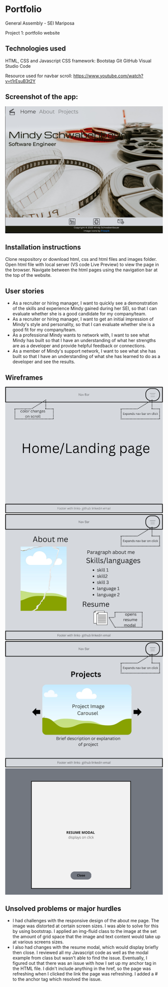# Portfolio
General Assembly - SEI Mariposa 

Project 1: portfolio website

## Technologies used
HTML, CSS and Javascript
CSS framework: Bootstap
Git GitHub
Visual Studio Code

Resource used for navbar scroll: https://www.youtube.com/watch?v=t1rEsuB3t2Y
## Screenshot of the app: 
![alt text](images/Website-Screenshot.png "Logo Title Text 1")
 

## Installation instructions
Clone respository or download html, css and html files and images folder. 
Open html file with local server (VS code Live Preview) to view the page in the browser. Navigate between the html pages using the navigation bar at the top of the website. 

## User stories 
- As a recruiter or hiring manager, I want to quickly see a demonstration of the skills and experience Mindy gained during her SEI, so that I can evaluate whether she is a good candidate for my company/team.
- As a recruiter or hiring manager, I want to get an initial impression of Mindy's style and personality, so that I can evaluate whether she is a good fit for my company/team.
- As a professional Mindy wants to network with, I want to see what Mindy has built so that I have an understanding of what her strengths are as a developer and provide helpful feedback or connections.
- As a member of Mindy's support network, I want to see what she has built so that I have an understanding of what she has learned to do as a developer and see the results.
 
## Wireframes
![alt text](Wireframes/1.png "Wireframe 1")
![alt text](Wireframes/2.png "Wireframe 2")
![alt text](Wireframes/3.png "LWireframe 3")
 ![alt text](Wireframes/4.png "Wireframe 4")

## Unsolved problems or major hurdles
 - I had challenges with the responsive design of the about me page.  The image was distorted at certain screen sizes.  I was able to solve for this by using bootstrap.  I applied an img-fluid class to the image at the set the amount of grid space that the image and text content would take up at various screens sizes. 
 - I also had changes with the resume modal, which would display briefly then close.  I reviewed all my Javascript code as well as the modal example from class but wasn't able to find the issue.  Eventually, I figured out that there was an issue with how I set up my anchor tag in the HTML file.  I didn't include anything in the href, so the page was refreshing when I clicked the link the page was refreshing. I added a # to the anchor tag which resolved the issue. 
